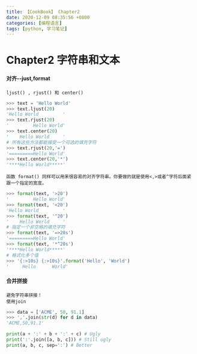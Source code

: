 ```yaml
---
title: 【CookBook】 Chapter2
date: 2020-12-09 08:35:56 +0800
categories: [编程语言]
tags: [python, 学习笔记]
---
```

# Chapter2 字符串和文本
#### 对齐--just,format
    ljust() , rjust() 和 center()
```python
>>> text = 'Hello World'
>>> text.ljust(20)
'Hello World         '
>>> text.rjust(20)
'         Hello World'
>>> text.center(20)
'    Hello World     '
# 所有这些方法都能接受一个可选的填充字符
>>> text.rjust(20,'=')
'=========Hello World'
>>> text.center(20,'*')
'****Hello World*****'
```
    函数 format() 同样可以用来很容易的对齐字符串。你要做的就是使用<,>或者^字符后面紧跟一个指定的宽度。
```python
>>> format(text, '>20')
'         Hello World'
>>> format(text, '<20')
'Hello World         '
>>> format(text, '^20')
'    Hello World     '
# 指定一个非空格的填充字符
>>> format(text, '=>20s')
'=========Hello World'
>>> format(text, '*^20s')
'****Hello World*****'
# 格式化多个值
>>> '{:>10s} {:>10s}'.format('Hello', 'World')
'     Hello      World'
```

#### 合并拼接
    避免字符串拼接！
    使用join
```python
>>> data = ['ACME', 50, 91.1]
>>> ','.join(str(d) for d in data)
'ACME,50,91.1'
```

```python
print(a + ':' + b + ':' + c) # Ugly
print(':'.join([a, b, c])) # Still ugly
print(a, b, c, sep=':') # Better
```